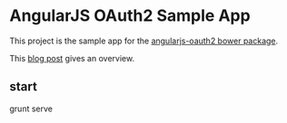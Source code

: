 # AngularJS OAuth2 Sample App

This project is the sample app for the [angularjs-oauth2 bower package](https://github.com/JamesRandall/AngularJS-OAuth2).

This [blog post](http://www.azurefromthetrenches.com/?p=2241) gives an overview.

## start

grunt serve
